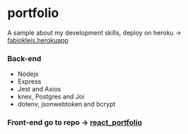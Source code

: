 # portfolio

A sample about my development skills, deploy on heroku -> [fabiokleis.herokuapp](https://fabiokleis.herokuapp.com/)

### Back-end

 * Nodejs
 * Express
 * Jest and Axios
 * knex, Postgres and Joi
 * dotenv, jsonwebtoken and bcrypt

### Front-end go to repo -> [react_portfolio](https://github.com/Fabiokleis/react_portfolio)

